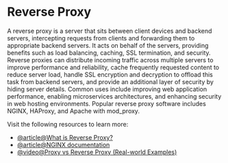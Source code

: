 # Reverse Proxy

A reverse proxy is a server that sits between client devices and backend servers, intercepting requests from clients and forwarding them to appropriate backend servers. It acts on behalf of the servers, providing benefits such as load balancing, caching, SSL termination, and security. Reverse proxies can distribute incoming traffic across multiple servers to improve performance and reliability, cache frequently requested content to reduce server load, handle SSL encryption and decryption to offload this task from backend servers, and provide an additional layer of security by hiding server details. Common uses include improving web application performance, enabling microservices architectures, and enhancing security in web hosting environments. Popular reverse proxy software includes NGINX, HAProxy, and Apache with mod_proxy.

Visit the following resources to learn more:

- [@article@What is Reverse Proxy?](https://www.cloudflare.com/en-gb/learning/cdn/glossary/reverse-proxy/)
- [@article@NGINX documentation](https://www.nginx.com/resources/glossary/reverse-proxy-server/)
- [@video@Proxy vs Reverse Proxy (Real-world Examples)](https://www.youtube.com/watch?v=4NB0NDtOwIQ)

